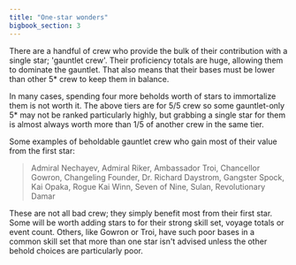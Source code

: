 ```yaml
---
title: "One-star wonders"
bigbook_section: 3
---
```


There are a handful of crew who provide the bulk of their contribution with a single star; 'gauntlet crew'. Their proficiency totals are huge, allowing them to dominate the gauntlet. That also means that their bases must be lower than other 5* crew to keep them in balance.

In many cases, spending four more beholds worth of stars to immortalize them is not worth it. The above tiers are for 5/5 crew so some gauntlet-only 5* may not be ranked particularly highly, but grabbing a single star for them is almost always worth more than 1/5 of another crew in the same tier.

Some examples of beholdable gauntlet crew who gain most of their value from the first star:
> Admiral Nechayev, Admiral Riker, Ambassador Troi, Chancellor Gowron, Changeling Founder, Dr. Richard Daystrom, Gangster Spock, Kai Opaka, Rogue Kai Winn, Seven of Nine, Sulan, Revolutionary Damar

These are not all bad crew; they simply benefit most from their first star. Some will be worth adding stars to for their strong skill set, voyage totals or event count. Others, like Gowron or Troi, have such poor bases in a common skill set that more than one star isn't advised unless the other behold choices are particularly poor.